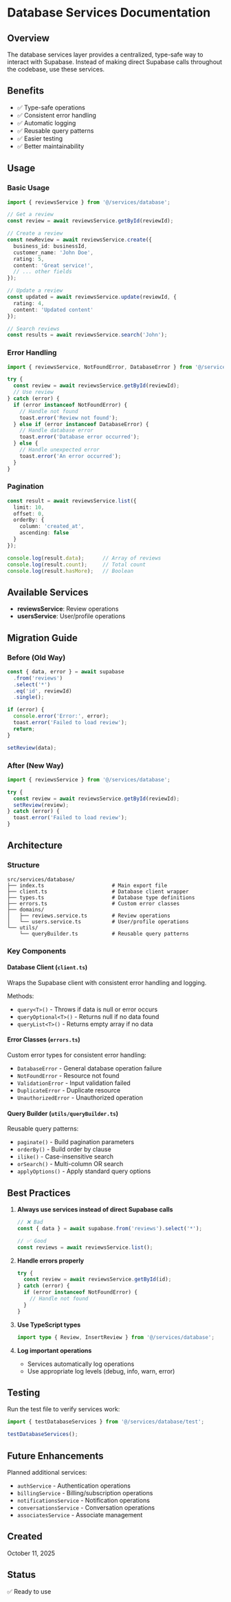# Database Services Documentation

## Overview

The database services layer provides a centralized, type-safe way to interact with Supabase. Instead of making direct Supabase calls throughout the codebase, use these services.

## Benefits

- ✅ Type-safe operations
- ✅ Consistent error handling
- ✅ Automatic logging
- ✅ Reusable query patterns
- ✅ Easier testing
- ✅ Better maintainability

## Usage

### Basic Usage

```typescript
import { reviewsService } from '@/services/database';

// Get a review
const review = await reviewsService.getById(reviewId);

// Create a review
const newReview = await reviewsService.create({
  business_id: businessId,
  customer_name: 'John Doe',
  rating: 5,
  content: 'Great service!',
  // ... other fields
});

// Update a review
const updated = await reviewsService.update(reviewId, {
  rating: 4,
  content: 'Updated content'
});

// Search reviews
const results = await reviewsService.search('John');
```

### Error Handling

```typescript
import { reviewsService, NotFoundError, DatabaseError } from '@/services/database';

try {
  const review = await reviewsService.getById(reviewId);
  // Use review
} catch (error) {
  if (error instanceof NotFoundError) {
    // Handle not found
    toast.error('Review not found');
  } else if (error instanceof DatabaseError) {
    // Handle database error
    toast.error('Database error occurred');
  } else {
    // Handle unexpected error
    toast.error('An error occurred');
  }
}
```

### Pagination

```typescript
const result = await reviewsService.list({
  limit: 10,
  offset: 0,
  orderBy: {
    column: 'created_at',
    ascending: false
  }
});

console.log(result.data);      // Array of reviews
console.log(result.count);     // Total count
console.log(result.hasMore);   // Boolean
```

## Available Services

- **reviewsService**: Review operations
- **usersService**: User/profile operations

## Migration Guide

### Before (Old Way)

```typescript
const { data, error } = await supabase
  .from('reviews')
  .select('*')
  .eq('id', reviewId)
  .single();

if (error) {
  console.error('Error:', error);
  toast.error('Failed to load review');
  return;
}

setReview(data);
```

### After (New Way)

```typescript
import { reviewsService } from '@/services/database';

try {
  const review = await reviewsService.getById(reviewId);
  setReview(review);
} catch (error) {
  toast.error('Failed to load review');
}
```

## Architecture

### Structure

```
src/services/database/
├── index.ts                      # Main export file
├── client.ts                     # Database client wrapper
├── types.ts                      # Database type definitions
├── errors.ts                     # Custom error classes
├── domains/
│   ├── reviews.service.ts        # Review operations
│   └── users.service.ts          # User/profile operations
└── utils/
    └── queryBuilder.ts           # Reusable query patterns
```

### Key Components

#### Database Client (`client.ts`)

Wraps the Supabase client with consistent error handling and logging.

Methods:
- `query<T>()` - Throws if data is null or error occurs
- `queryOptional<T>()` - Returns null if no data found
- `queryList<T>()` - Returns empty array if no data

#### Error Classes (`errors.ts`)

Custom error types for consistent error handling:
- `DatabaseError` - General database operation failure
- `NotFoundError` - Resource not found
- `ValidationError` - Input validation failed
- `DuplicateError` - Duplicate resource
- `UnauthorizedError` - Unauthorized operation

#### Query Builder (`utils/queryBuilder.ts`)

Reusable query patterns:
- `paginate()` - Build pagination parameters
- `orderBy()` - Build order by clause
- `ilike()` - Case-insensitive search
- `orSearch()` - Multi-column OR search
- `applyOptions()` - Apply standard query options

## Best Practices

1. **Always use services instead of direct Supabase calls**
   ```typescript
   // ❌ Bad
   const { data } = await supabase.from('reviews').select('*');

   // ✅ Good
   const reviews = await reviewsService.list();
   ```

2. **Handle errors properly**
   ```typescript
   try {
     const review = await reviewsService.getById(id);
   } catch (error) {
     if (error instanceof NotFoundError) {
       // Handle not found
     }
   }
   ```

3. **Use TypeScript types**
   ```typescript
   import type { Review, InsertReview } from '@/services/database';
   ```

4. **Log important operations**
   - Services automatically log operations
   - Use appropriate log levels (debug, info, warn, error)

## Testing

Run the test file to verify services work:

```typescript
import { testDatabaseServices } from '@/services/database/test';

testDatabaseServices();
```

## Future Enhancements

Planned additional services:
- `authService` - Authentication operations
- `billingService` - Billing/subscription operations
- `notificationsService` - Notification operations
- `conversationsService` - Conversation operations
- `associatesService` - Associate management

## Created

October 11, 2025

## Status

✅ Ready to use
